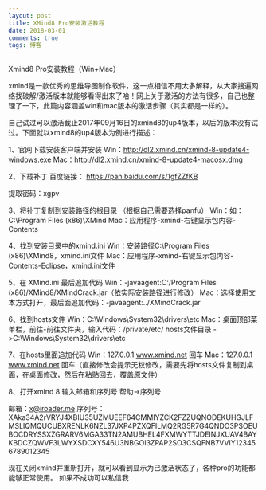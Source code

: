 ```yaml
---
layout: post
title: XMind8 Pro安装激活教程
date: 2018-03-01
comments: true 
tags: 博客  
---
```




Xmind8 Pro安装教程（Win+Mac）



xmind是一款优秀的思维导图制作软件，这一点相信不用太多解释，从大家搜遍网络找破解/激活版本就能够看得出来了哈！网上关于激活的方法有很多，自己也整理了一下，此篇内容涵盖win和mac版本的激活步骤（其实都是一样的）。
 
自己试过可以激活截止2017年09月16日的xmind8的up4版本，以后的版本没有试过。下面就以xmind8的up4版本为例进行描述：
 
1、官网下载安装客户端并安装
Win：http://dl2.xmind.cn/xmind-8-update4-windows.exe
Mac：http://dl2.xmind.cn/xmind-8-update4-macosx.dmg
 
2、下载补丁
百度链接： https://pan.baidu.com/s/1gfZZfKB

提取密码：xgpv
 
3、将补丁复制到安装路径的根目录 （根据自己需要选择panfu）
Win：如：C:\Program Files (x86)\XMind
Mac：应用程序-xmind-右键显示包内容-Contents
 


4、找到安装目录中的xmind.ini
Win：安装路径C:\Program Files (x86)\XMind8，xmind.ini文件
Mac：应用程序-xmind-右键显示包内容-Contents-Eclipse，xmind.ini文件
 
5、在 XMind.ini 最后追加代码
Win：-javaagent:C:/Program Files (x86)/XMind8/XMindCrack.jar（依实际安装路径进行修改）
Mac：选择使用文本方式打开，最后面追加代码：-javaagent:../XMindCrack.jar

 
6、找到hosts文件
Win：C:\Windows\System32\drivers\etc
Mac：桌面顶部菜单栏，前往-前往文件夹，输入代码：/private/etc/
 hosts文件目录 ->C:\Windows\System32\drivers\etc

7、在hosts里面追加代码
Win：127.0.0.1 www.xmind.net   回车
Mac：127.0.0.1 www.xmind.net   回车（直接修改会提示无权修改，需要先将hosts文件复制到桌面，在桌面修改，然后在粘贴回去，覆盖原文件）
 
8、打开xmind 8 输入邮箱和序列号
帮助->序列号

邮箱：x@iroader.me
序列号：
XAka34A2rVRYJ4XBIU35UZMUEEF64CMMIYZCK2FZZUQNODEKUHGJLFMSLIQMQUCUBXRENLK6NZL37JXP4PZXQFILMQ2RG5R7G4QNDO3PSOEUBOCDRYSSXZGRARV6MGA33TN2AMUBHEL4FXMWYTTJDEINJXUAV4BAYKBDCZQWVF3LWYXSDCXY546U3NBGOI3ZPAP2SO3CSQFNB7VVIY123456789012345

 
现在关闭xmind并重新打开，就可以看到显示为已激活状态了，各种pro的功能都能够正常使用。
如果不成功可以私信我


